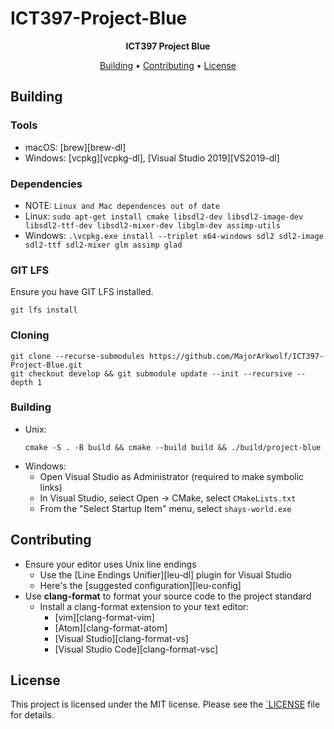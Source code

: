 # ICT397-Project-Blue
<p align=center>
  <b> ICT397 Project Blue </b>
</p>
<p align="center">
  <a href="#building">Building</a> •
  <a href="#contributing">Contributing</a> •
  <a href="#license">License</a>
</p>


## Building
### Tools
* macOS: [brew][brew-dl]
* Windows: [vcpkg][vcpkg-dl], [Visual Studio 2019][VS2019-dl]

### Dependencies
* NOTE: `Linux and Mac dependences out of date`
* Linux: `sudo apt-get install cmake libsdl2-dev libsdl2-image-dev
    libsdl2-ttf-dev libsdl2-mixer-dev libglm-dev assimp-utils`
* Windows: `.\vcpkg.exe install --triplet x64-windows sdl2 sdl2-image sdl2-ttf
    sdl2-mixer glm assimp glad`

### GIT LFS
Ensure you have GIT LFS installed.
```
git lfs install
```

### Cloning
```
git clone --recurse-submodules https://github.com/MajorArkwolf/ICT397-Project-Blue.git
git checkout develop && git submodule update --init --recursive --depth 1
```

### Building
* Unix:
    ```
    cmake -S . -B build && cmake --build build && ./build/project-blue
    ```
* Windows:
    * Open Visual Studio as Administrator (required to make symbolic links)
    * In Visual Studio, select Open → CMake, select `CMakeLists.txt`
    * From the "Select Startup Item" menu, select `shays-world.exe`

## Contributing
* Ensure your editor uses Unix line endings
    * Use the [Line Endings Unifier][leu-dl]
      plugin for Visual Studio
    * Here's the [suggested configuration][leu-config]
* Use **clang-format** to format your source code to the project standard
    * Install a clang-format extension to your text editor:
        * [vim][clang-format-vim]
        * [Atom][clang-format-atom]
        * [Visual Studio][clang-format-vs]
        * [Visual Studio Code][clang-format-vsc]

## License
This project is licensed under the MIT license. Please see the [`LICENSE](LICENSE) file
for details.
